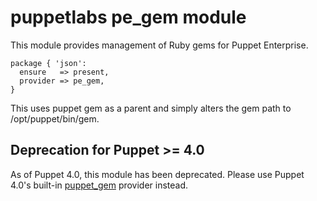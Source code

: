 # puppetlabs pe_gem module

This module provides management of Ruby gems for Puppet Enterprise.

    package { 'json':
      ensure   => present,
      provider => pe_gem,
    }

This uses puppet gem as a parent and simply alters the gem path to /opt/puppet/bin/gem.

## Deprecation for Puppet >= 4.0

As of Puppet 4.0, this module has been deprecated. Please use Puppet 4.0's built-in [puppet_gem](http://docs.puppetlabs.com/references/4.0.0/type.html#package-provider-puppet_gem) provider instead.
